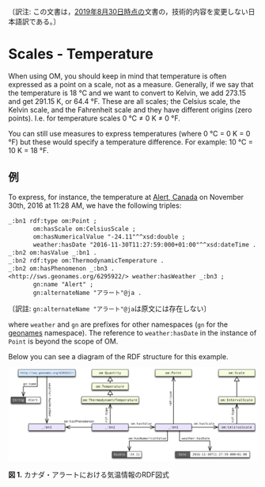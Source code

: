 〔訳注: この文書は，[2019年8月30日時点の](https://github.com/HajoRijgersberg/OM/blob/11097b04a28fef7e0901f24f087b2ba27d6f1c90/Weather-example.md)文書の，技術的内容を変更しない日本語訳である。〕 

# Scales - Temperature

When using OM, you should keep in mind that temperature is often expressed as a point on a scale, not as a measure. Generally, if we say that the temperature is 18 °C and we want to convert to Kelvin, we add 273.15 and get 291.15 K, or 64.4 °F. These are all scales; the Celsius scale, the Kelvin scale, and the Fahrenheit scale and they have different origins (zero points). I.e. for temperature scales 0 °C ≠ 0 K ≠ 0 °F.

You can still use measures to express temperatures (where 0 °C = 0 K = 0 °F) but these would specify a temperature difference. For example: 10 °C = 10 K = 18 °F.

## 例

To express, for instance, the temperature at [Alert, Canada](https://en.wikipedia.org/wiki/Alert,_Nunavut) on November 30th, 2016 at 11:28 AM, we have the following triples:

```turtle
_:bn1 rdf:type om:Point ;
	   om:hasScale om:CelsiusScale ;
	   om:hasNumericalValue "-24.11"^^xsd:double ;
	   weather:hasDate "2016-11-30T11:27:59:000+01:00"^^xsd:dateTime .
_:bn2 om:hasValue _:bn1 .
_:bn2 rdf:type om:ThermodynamicTemperature .
_:bn2 om:hasPhenomenon _:bn3 .
<http://sws.geonames.org/6295922/> weather:hasWeather _:bn3 ;
	   gn:name "Alert" ;
	   gn:alternateName "アラート"@ja .
```
〔訳註: `gn:alternateName "アラート"@ja`は原文には存在しない〕

where `weather` and `gn` are prefixes for other namespaces (`gn` for the [geonames](http://www.geonames.org) namespace). The reference to `weather:hasDate` in the instance of `Point` is beyond the scope of OM.

Below you can see a diagram of the RDF structure for this example.

![例: アラートの天気](/images/OM-2.0-Example-Weather.png)

**図 1.** カナダ・アラートにおける気温情報のRDF図式
